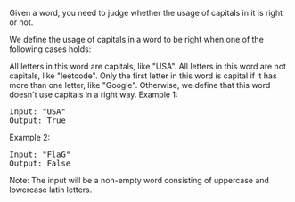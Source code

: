 Given a word, you need to judge whether the usage of capitals in it is right or not.

We define the usage of capitals in a word to be right when one of the following cases holds:

All letters in this word are capitals, like "USA".
All letters in this word are not capitals, like "leetcode".
Only the first letter in this word is capital if it has more than one letter, like "Google".
Otherwise, we define that this word doesn't use capitals in a right way.
Example 1:
<pre>
Input: "USA"
Output: True
</pre>
Example 2:
<pre>
Input: "FlaG"
Output: False
</pre>
Note: The input will be a non-empty word consisting of uppercase and lowercase latin letters.
